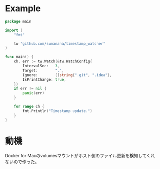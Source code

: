 # Example
```go
package main

import (
	"fmt"

	tw "github.com/sunanana/timestamp_watcher"
)

func main() {
	ch, err := tw.Watch(&tw.WatchConfig{
		IntervalSec:   3,
		Target:        ".",
		Ignore:        []string{".git", ".idea"},
		IsPrintChange: true,
	})
	if err != nil {
		panic(err)
	}

	for range ch {
		fmt.Println("Timestamp update.")
	}
}
```

# 動機
Docker for Macのvolumesマウントがホスト側のファイル更新を検知してくれないので作った。